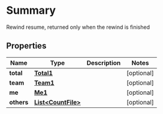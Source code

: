 

# Summary

Rewind resume, returned only when the rewind is finished

## Properties

| Name | Type | Description | Notes |
|------------ | ------------- | ------------- | -------------|
|**total** | [**Total1**](Total1.md) |  |  [optional] |
|**team** | [**Team1**](Team1.md) |  |  [optional] |
|**me** | [**Me1**](Me1.md) |  |  [optional] |
|**others** | [**List&lt;CountFile&gt;**](CountFile.md) |  |  [optional] |



